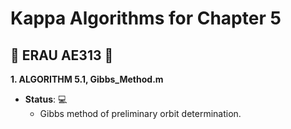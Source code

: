 # Kappa Algorithms for Chapter 5

## :space_invader: ERAU AE313 :space_invader:


**1. ALGORITHM 5.1, Gibbs_Method.m**
- **__Status__**: :computer:
  - Gibbs method of preliminary orbit determination.
